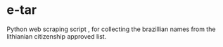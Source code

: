 # e-tar

Python web scraping script , for collecting the brazillian names from the lithianian citizenship approved list.
